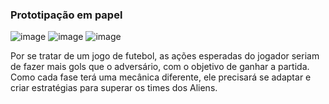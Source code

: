 ### Prototipação em papel

![image](https://github.com/user-attachments/assets/6fa94968-0b09-4220-b6ad-23425a9088a2)
![image](https://github.com/user-attachments/assets/3133b3fc-c40b-4d9f-b640-565f8d4a513c)
![image](https://github.com/user-attachments/assets/b5123e41-2a3e-467b-9111-a92a3d951c7e)



Por se tratar de um jogo de futebol, as ações esperadas do jogador seriam de fazer mais gols que o adversário, com o objetivo de ganhar a partida. Como cada fase terá uma mecânica diferente, ele precisará se adaptar e criar estratégias para superar os times dos Aliens.

